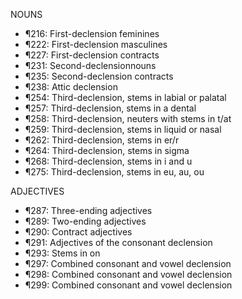 NOUNS

- ¶216: First-declension feminines
- ¶222: First-declension masculines
- ¶227: First-declension  contracts
- ¶231: Second-declensionnouns
- ¶235: Second-declension contracts
- ¶238: Attic declension
- ¶254: Third-declension, stems in labial or palatal
- ¶257: Third-declension, stems in  a  dental
- ¶258: Third-declension, neuters with stems in t/at
- ¶259: Third-declension, stems in liquid or nasal
- ¶262: Third-declension, stems in er/r
- ¶264: Third-declension, stems in sigma
- ¶268: Third-declension, stems in i and u
- ¶275: Third-declension, stems in  eu, au,  ou


ADJECTIVES
- ¶287: Three-ending adjectives
- ¶289: Two-ending adjectives
- ¶290: Contract adjectives
- ¶291: Adjectives of the consonant declension
- ¶293: Stems in on
- ¶297: Combined consonant and vowel declension
- ¶298: Combined consonant and vowel declension
- ¶299: Combined consonant and vowel declension
